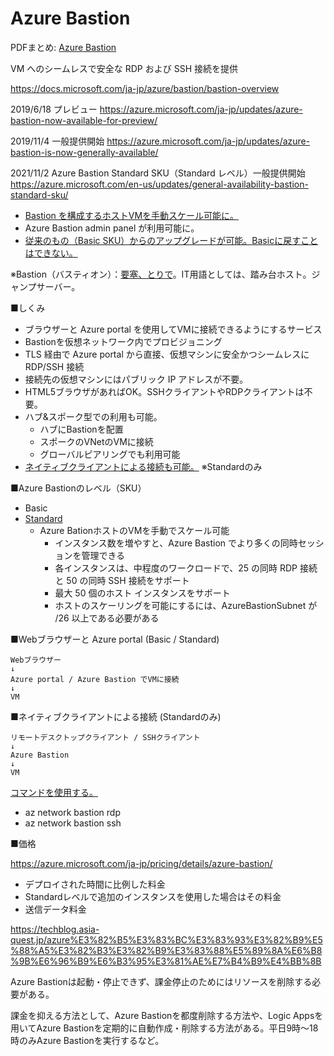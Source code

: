 # Azure Bastion

PDFまとめ: [Azure Bastion](../pdf/mod2/Azure%20Bastion.pdf)

VM へのシームレスで安全な RDP および SSH 接続を提供

https://docs.microsoft.com/ja-jp/azure/bastion/bastion-overview

2019/6/18 プレビュー
https://azure.microsoft.com/ja-jp/updates/azure-bastion-now-available-for-preview/

2019/11/4 一般提供開始
https://azure.microsoft.com/ja-jp/updates/azure-bastion-is-now-generally-available/

2021/11/2 Azure Bastion Standard SKU（Standard レベル）一般提供開始
https://azure.microsoft.com/en-us/updates/general-availability-bastion-standard-sku/

- [Bastion を構成するホストVMを手動スケール可能に。](https://learn.microsoft.com/ja-jp/azure/bastion/configuration-settings#instance)
- Azure Bastion admin panel が利用可能に。
- [従来のもの（Basic SKU）からのアップグレードが可能。Basicに戻すことはできない。](https://learn.microsoft.com/ja-jp/azure/bastion/upgrade-sku)

※Bastion（バスティオン）：[要塞、とりで](https://ejje.weblio.jp/content/bastion)。IT用語としては、踏み台ホスト。ジャンプサーバー。

■しくみ

- ブラウザーと Azure portal を使用してVMに接続できるようにするサービス
- Bastionを仮想ネットワーク内でプロビジョニング
- TLS 経由で Azure portal から直接、仮想マシンに安全かつシームレスに RDP/SSH 接続
- 接続先の仮想マシンにはパブリック IP アドレスが不要。
- HTML5ブラウザがあればOK。SSHクライアントやRDPクライアントは不要。
- ハブ&スポーク型での利用も可能。
  - ハブにBastionを配置
  - スポークのVNetのVMに接続
  - グローバルピアリングでも利用可能
- [ネイティブクライアントによる接続も可能。](https://www.hondalabo.net/entry/2022/10/04/180000) ※Standardのみ


■Azure Bastionのレベル（SKU）

- Basic
- [Standard](https://azure.microsoft.com/ja-jp/updates/azure-bastion-standard-sku-public-preview/)
  - Azure BationホストのVMを手動でスケール可能
    - インスタンス数を増やすと、Azure Bastion でより多くの同時セッションを管理できる
    - 各インスタンスは、中程度のワークロードで、25 の同時 RDP 接続と 50 の同時 SSH 接続をサポート
    - 最大 50 個のホスト インスタンスをサポート
    - ホストのスケーリングを可能にするには、AzureBastionSubnet が /26 以上である必要がある

■Webブラウザーと Azure portal (Basic / Standard)

```
Webブラウザー
↓
Azure portal / Azure Bastion でVMに接続
↓
VM
```

■ネイティブクライアントによる接続 (Standardのみ)

```
リモートデスクトップクライアント / SSHクライアント
↓
Azure Bastion
↓
VM
```

[コマンドを使用する。](https://learn.microsoft.com/ja-jp/cli/azure/network/bastion?view=azure-cli-latest)

- az network bastion rdp
- az network bastion ssh


■価格

https://azure.microsoft.com/ja-jp/pricing/details/azure-bastion/

- デプロイされた時間に比例した料金
- Standardレベルで追加のインスタンスを使用した場合はその料金
- 送信データ料金

https://techblog.asia-quest.jp/azure%E3%82%B5%E3%83%BC%E3%83%93%E3%82%B9%E5%88%A5%E3%82%B3%E3%82%B9%E3%83%88%E5%89%8A%E6%B8%9B%E6%96%B9%E6%B3%95%E3%81%AE%E7%B4%B9%E4%BB%8B

Azure Bastionは起動・停止できず、課金停止のためにはリソースを削除する必要がある。

課金を抑える方法として、Azure Bastionを都度削除する方法や、Logic Appsを用いてAzure Bastionを定期的に自動作成・削除する方法がある。平日9時～18時のみAzure Bastionを実行するなど。

